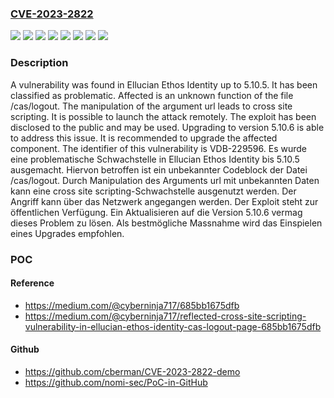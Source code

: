 ### [CVE-2023-2822](https://cve.mitre.org/cgi-bin/cvename.cgi?name=CVE-2023-2822)
![](https://img.shields.io/static/v1?label=Product&message=Ethos%20Identity&color=blue)
![](https://img.shields.io/static/v1?label=Version&message=5.10.0%20&color=brightgreen)
![](https://img.shields.io/static/v1?label=Version&message=5.10.1%20&color=brightgreen)
![](https://img.shields.io/static/v1?label=Version&message=5.10.2%20&color=brightgreen)
![](https://img.shields.io/static/v1?label=Version&message=5.10.3%20&color=brightgreen)
![](https://img.shields.io/static/v1?label=Version&message=5.10.4%20&color=brightgreen)
![](https://img.shields.io/static/v1?label=Version&message=5.10.5%20&color=brightgreen)
![](https://img.shields.io/static/v1?label=Vulnerability&message=CWE-79%20Cross%20Site%20Scripting&color=brightgreen)

### Description

A vulnerability was found in Ellucian Ethos Identity up to 5.10.5. It has been classified as problematic. Affected is an unknown function of the file /cas/logout. The manipulation of the argument url leads to cross site scripting. It is possible to launch the attack remotely. The exploit has been disclosed to the public and may be used. Upgrading to version 5.10.6 is able to address this issue. It is recommended to upgrade the affected component. The identifier of this vulnerability is VDB-229596.
Es wurde eine problematische Schwachstelle in Ellucian Ethos Identity bis 5.10.5 ausgemacht. Hiervon betroffen ist ein unbekannter Codeblock der Datei /cas/logout. Durch Manipulation des Arguments url mit unbekannten Daten kann eine cross site scripting-Schwachstelle ausgenutzt werden. Der Angriff kann über das Netzwerk angegangen werden. Der Exploit steht zur öffentlichen Verfügung. Ein Aktualisieren auf die Version 5.10.6 vermag dieses Problem zu lösen. Als bestmögliche Massnahme wird das Einspielen eines Upgrades empfohlen.

### POC

#### Reference
- https://medium.com/@cyberninja717/685bb1675dfb
- https://medium.com/@cyberninja717/reflected-cross-site-scripting-vulnerability-in-ellucian-ethos-identity-cas-logout-page-685bb1675dfb

#### Github
- https://github.com/cberman/CVE-2023-2822-demo
- https://github.com/nomi-sec/PoC-in-GitHub

